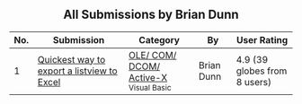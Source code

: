 ﻿<div align="center">

## All Submissions by Brian Dunn

</div>

No.  | Submission | Category | By   | User Rating
---- | ---------- | -------- | ---- | -----------
1 | [Quickest way to export a listview to Excel<br />](https://github.com/Planet-Source-Code/brian-dunn-quickest-way-to-export-a-listview-to-excel__1-13733) | [OLE/ COM/ DCOM/ Active\-X<br /><sup>Visual Basic</sup>](../ByCategory/ole-com-dcom-active-x__1-29.md) | Brian Dunn | 4.9 (39 globes from 8 users)
